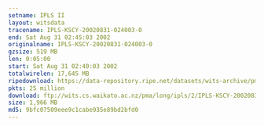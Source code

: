 ```yaml
---
setname: IPLS II
layout: witsdata
tracename: IPLS-KSCY-20020831-024003-0
end: Sat Aug 31 02:45:03 2002
originalname: IPLS-KSCY-20020831-024003-0
gzsize: 519 MB
len: 0:05:00
start: Sat Aug 31 02:40:03 2002
totalwirelen: 17,645 MB
ripedownload: https://data-repository.ripe.net/datasets/wits-archive/pma/long/ipls/2/IPLS-KSCY-20020831-024003-0.gz
pkts: 25 million
download: ftp://wits.cs.waikato.ac.nz/pma/long/ipls/2/IPLS-KSCY-20020831-024003-0.gz
size: 1,966 MB
md5: 9bfc07509eee9c1cabe935e89bd2bfd0
---
```

